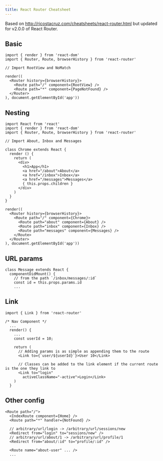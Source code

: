 ```yaml
---
title: React Router Cheatsheet
---
```

Based on <a href='http://ricostacruz.com/cheatsheets/react-router.html' target='_blank' rel='nofollow'>http://ricostacruz.com/cheatsheets/react-router.html</a> but updated for v2.0.0 of React Router.

## Basic

    import { render } from 'react-dom'
    import { Router, Route, browserHistory } from 'react-router'

    // Import RootView and NoMatch

    render((
      <Router history={browserHistory}>
        <Route path="/" component={RootView} />
        <Route path="*" component={PageNotFound} />
      </Router>
    ), document.getElementById('app'))

## Nesting

    import React from 'react'
    import { render } from 'react-dom'
    import { Router, Route, browserHistory } from 'react-router'

    // Import About, Inbox and Messages

    class Chrome extends React {
      render () {
        return (
          <div>
            <h1>App</h1>
            <a href="/about">About</a>
            <a href="/inbox">Inbox</a>
            <a href="/messages">Messages</a>
            { this.props.children }
          </div>
        )
      }
    }

    render((
      <Router history={browserHistory}>
        <Route path="/" component={Chrome}>
          <Route path="about" component={About} />
          <Route path="inbox" component={Inbox} />
          <Route path="messages" component={Messages} />
        </Route>
      </Router>
    ), document.getElementById('app'))

## URL params

    class Message extends React {
      componentDidMount() {
        // from the path `/inbox/messages/:id`
        const id = this.props.params.id
        ...

## Link

    import { Link } from 'react-router'

    /* Nav Component */
      ...
      render() {
        ...
        const userId = 10;

        return (
          // Adding params is as simple as appending them to the route
          <Link to={`user/${userId}`}>User 10</Link>

          // Classes can be added to the link element if the current route is the one they link to
          <Link to="login"
            activeClassName="-active">Login</Link>
        )
      }

## Other config

    <Route path="/">
      <IndexRoute component={Home} />
      <Route path="*" handler={NotFound} />

      // arbitrary/url/login -> /arbitrary/url/sessions/new
      <Redirect from="login" to="sessions/new" />
      // arbitrary/url/about/1 -> /arbitrary/url/profile/1
      <Redirect from="about/:id" to="profile/:id" />

      <Route name="about-user" ... />
      ...